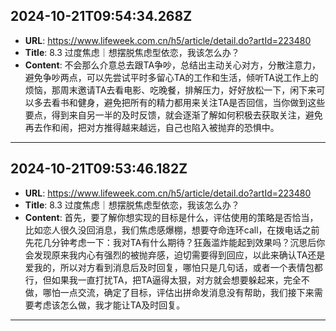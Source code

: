 
  ## 2024-10-21T09:54:34.268Z
  
  - **URL**: https://www.lifeweek.com.cn/h5/article/detail.do?artId=223480
  - **Title**: 8.3 过度焦虑｜想摆脱焦虑型依恋，我该怎么办？
  - **Content**: 不会那么介意总去跟TA争吵，总结出主动关心对方，分散注意力，避免争吵两点，可以先尝试平时多留心TA的工作和生活，倾听TA说工作上的烦恼，那周末邀请TA去看电影、吃晚餐，排解压力，好好放松一下，闲下来可以多去看书和健身，避免把所有的精力都用来关注TA是否回信，当你做到这些要点，得到来自另一半的及时反馈，就会逐渐了解如何积极去获取关注，避免再去作和闹，把对方推得越来越远，自己也陷入被抛弃的恐惧中。
  
  
  ---
  
  ## 2024-10-21T09:53:46.182Z
  
  - **URL**: https://www.lifeweek.com.cn/h5/article/detail.do?artId=223480
  - **Title**: 8.3 过度焦虑｜想摆脱焦虑型依恋，我该怎么办？
  - **Content**: 首先，要了解你想实现的目标是什么，评估使用的策略是否恰当，比如恋人很久没回消息，我们焦虑感爆棚，想要夺命连环call，在拨电话之前先花几分钟考虑一下：我对TA有什么期待？狂轰滥炸能起到效果吗？沉思后你会发现原来我内心有强烈的被抛弃感，迫切需要得到回应，以此来确认TA还是爱我的，所以对方看到消息后及时回复，哪怕只是几句话，或者一个表情包都行，但如果我一直打扰TA，把TA逼得太狠，对方就会想要躲起来，完全不做，哪怕一点交流，确定了目标，评估出拼命发消息没有帮助，我们接下来需要考虑该怎么做，我才能让TA及时回复。
  
  
  ---
  